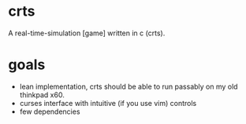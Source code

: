 # crts

A real-time-simulation [game] written in c (crts).

# goals

- lean implementation, crts should be able to run passably on my old thinkpad
  x60.
- curses interface with intuitive (if you use vim) controls
- few dependencies
